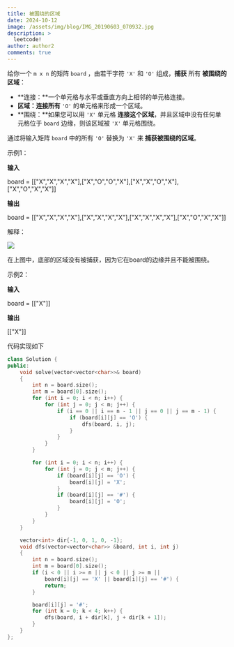 ```yaml
---
title: 被围绕的区域
date: 2024-10-12
image: /assets/img/blog/IMG_20190603_070932.jpg
description: >
  leetcode!
author: author2
comments: true
---
```


给你一个 `m x n` 的矩阵 `board` ，由若干字符 `'X'` 和 `'O'` 组成，**捕获** 所有 **被围绕的区域**：

- **连接：**一个单元格与水平或垂直方向上相邻的单元格连接。
- **区域：连接所有** `'O'` 的单元格来形成一个区域。
- **围绕：**如果您可以用 `'X'` 单元格 **连接这个区域**，并且区域中没有任何单元格位于 `board` 边缘，则该区域被 `'X'` 单元格围绕。

通过将输入矩阵 `board` 中的所有 `'O'` 替换为 `'X'` 来 **捕获被围绕的区域**。

示例1：

**输入**

<p>board = [["X","X","X","X"],["X","O","O","X"],["X","X","O","X"],["X","O","X","X"]]</p>

**输出**

<p>board = [["X","X","X","X"],["X","X","X","X"],["X","X","X","X"],["X","O","X","X"]]</p>

解释：

![](https://pic.leetcode.cn/1718167191-XNjUTG-image.png)

在上图中，底部的区域没有被捕获，因为它在board的边缘并且不能被围绕。

示例2：

**输入**

<p>board = [["X"]]</p>

**输出**

<p>[["X"]]</p>

代码实现如下

```c++
class Solution {
public:
    void solve(vector<vector<char>>& board)
    {
        int n = board.size();
        int m = board[0].size();
        for (int i = 0; i < n; i++) {
            for (int j = 0; j < m; j++) {
                if (i == 0 || i == n - 1 || j == 0 || j == m - 1) {
                    if (board[i][j] == 'O') {
                        dfs(board, i, j);
                    }
                }
            }
        }

        for (int i = 0; i < n; i++) {
            for (int j = 0; j < m; j++) {
                if (board[i][j] == 'O') {
                    board[i][j] = 'X';
                }
                if (board[i][j] == '#') {
                    board[i][j] = 'O';
                }
            }
        }
    }

    vector<int> dir{-1, 0, 1, 0, -1};
    void dfs(vector<vector<char>> &board, int i, int j)
    {
        int n = board.size();
        int m = board[0].size();
        if (i < 0 || i >= n || j < 0 || j >= m ||
            board[i][j] == 'X' || board[i][j] == '#') {
            return;
        }

        board[i][j] = '#';
        for (int k = 0; k < 4; k++) {
            dfs(board, i + dir[k], j + dir[k + 1]);
        }
    }
};

```

